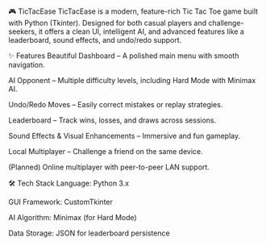 🎮 TicTacEase
TicTacEase is a modern, feature-rich Tic Tac Toe game built with Python (Tkinter). Designed for both casual players and challenge-seekers, it offers a clean UI, intelligent AI, and advanced features like a leaderboard, sound effects, and undo/redo support.

✨ Features
Beautiful Dashboard – A polished main menu with smooth navigation.

AI Opponent – Multiple difficulty levels, including Hard Mode with Minimax AI.

Undo/Redo Moves – Easily correct mistakes or replay strategies.

Leaderboard – Track wins, losses, and draws across sessions.

Sound Effects & Visual Enhancements – Immersive and fun gameplay.

Local Multiplayer – Challenge a friend on the same device.

(Planned) Online multiplayer with peer-to-peer LAN support.

🛠 Tech Stack
Language: Python 3.x

GUI Framework: CustomTkinter

AI Algorithm: Minimax (for Hard Mode)

Data Storage: JSON for leaderboard persistence

